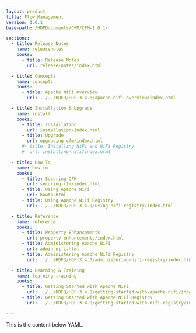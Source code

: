 ```yaml
---
layout: product
title: Flow Management
version: 1.0.1
base-path: /HDPDocuments/CFM/CFM-1.0.1/

sections:
  - title: Release Notes
    name: releasenotes
    books:
      - title: Release Notes
        url: release-notes/index.html

  - title: Concepts
    name: concepts
    books:
      - title: Apache NiFi Overview
        url: ../../HDF3/HDF-3.4.0/apache-nifi-overview/index.html

  - title: Installation & Upgrade
    name: install
    books:
      - title: Installation
        url: installation/index.html
      - title: Upgrade
        url: upgrading-cfm/index.html
      #- title: Installing NiFi and NiFi Registry
      #  url: installing-nifi/index.html

  - title: How To
    name: how-to
    books:
      - title: Securing CFM
        url: securing-cfm/index.html
      - title: Using Apache NiFi
        url: howto.html
      - title: Using Apache NiFi Registry
        url: ../../HDF3/HDF-3.4.0/using-nifi-registry/index.html

  - title: Reference
    name: reference
    books:
      - title: Property Enhancements
        url: property-enhancements/index.html
      - title: Administering Apache NiFi
        url: admin-nifi.html
      - title: Administering Apache NiFi Registry
        url: ../../HDF3/HDF-3.4.0/administering-nifi-registry/index.html

  - title: Learning & Training
    name: learning-training
    books:
      - title: Getting Started with Apache NiFi
        url: ../../HDF3/HDF-3.4.0/getting-started-with-apache-nifi/index.html
      - title: Getting Started with Apache NiFi Registry
        url: ../../HDF3/HDF-3.4.0/getting-started-with-nifi-registry/index.html

---
```


This is the content below YAML.
